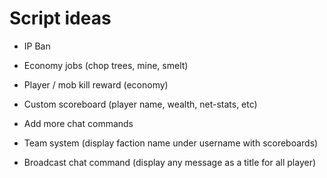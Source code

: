 # Script ideas

- IP Ban

- Economy jobs (chop trees, mine, smelt)

- Player / mob kill reward (economy)

- Custom scoreboard (player name, wealth, net-stats, etc)

- Add more chat commands

- Team system (display faction name under username with scoreboards)

- Broadcast chat command (display any message as a title for all player)
